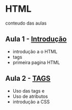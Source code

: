 # HTML
conteudo das aulas

## Aula 1 - [Introdução](https://github.com/MAGALI-PROF-UX-UI/HTML/tree/main/aula1)
- introdução a o HTML
- tags
- primeira pagina HTML

## Aula 2 - [TAGS](https://github.com/MAGALI-PROF-UX-UI/HTML/tree/main/Aula2)
- Uso das tags <a> e <img>
- Uso de atributos
- introdução a CSS
  
